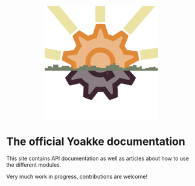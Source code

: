 <p align="center">
    <a href="https://github.com/LanguageDev/Yoakke"><img src="https://github.com/LanguageDev/Yoakke/blob/master/.github/resources/YoakkeLogoAnimated.svg?raw=true" height="300"></a>
</p>

# The official Yoakke documentation

This site contains API documentation as well as articles about how to use the different modules.

Very much work in progress, contributions are welcome!
